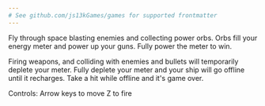 ```yaml
---
# See github.com/js13kGames/games for supported frontmatter
---
```

Fly through space blasting enemies and collecting power orbs. Orbs fill your energy meter and power up your guns. Fully power the meter to win. 

Firing weapons, and colliding with enemies and bullets will temporarily deplete your meter. Fully deplete your meter and your ship will go offline until it recharges. Take a hit while offline and it's game over. 

Controls:
Arrow keys to move
Z to fire